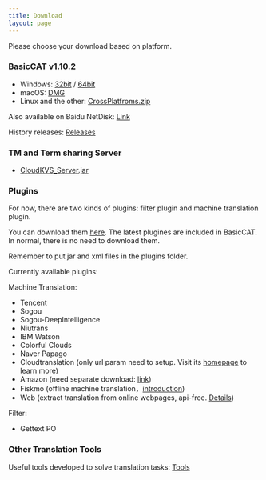 ```yaml
---
title: Download
layout: page
---
```


Please choose your download based on platform.

### BasicCAT v1.10.2

* Windows: [32bit](https://github.com/xulihang/BasicCAT/releases/download/v1.10.2/BasicCAT-windows-x86.exe) /  [64bit](https://github.com/xulihang/BasicCAT/releases/download/v1.10.2/BasicCAT-windows-x64.exe)
* macOS:  [DMG](https://github.com/xulihang/BasicCAT/releases/download/v1.10.2/BasicCAT_mac.dmg)
* Linux and the other:  [CrossPlatfroms.zip](https://github.com/xulihang/BasicCAT/releases/download/v1.10.2/BasicCAT-crossplatforms.zip)

Also available on Baidu NetDisk: [Link](https://pan.baidu.com/s/1HmD4pJ9hIYyK9bnqINtoFQ)

History releases: [Releases](https://github.com/xulihang/BasicCAT/releases/)

### TM and Term sharing Server

*  [CloudKVS_Server.jar](https://github.com/xulihang/BasicCAT/releases/download/v1.2-beta2/CloudKVS_Server.jar)


### Plugins

For now, there are two kinds of plugins: filter plugin and machine translation plugin.

You can download them [here](https://github.com/xulihang/BasicCAT/releases/download/plugins/all_plugins.zip). The latest plugines are included in BasicCAT. In normal, there is no need to download them.

Remember to put jar and xml files in the plugins folder.

Currently available plugins:

Machine Translation:

* Tencent 
* Sogou
* Sogou-DeepIntelligence
* Niutrans
* IBM Watson
* Colorful Clouds
* Naver Papago
* Cloudtranslation (only url param need to setup. Visit its [homepage](https://cloudtranslation.com/static/api_en.html) to learn more)
* Amazon (need separate download: [link](https://github.com/xulihang/BasicCAT/releases/download/plugins/amazon.zip))
* Fiskmo (offline machine translation，[introduction](/offline-machine-translation))
* Web (extract translation from online webpages, api-free. [Details](https://www.basiccat.org/new-plugin-machine-translation-via-web/))


Filter:

* Gettext PO

### Other Translation Tools

Useful tools developed to solve translation tasks: [Tools](/tools/)

